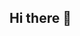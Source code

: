 ## Hi there 👋

<!--
**Nathan-Qiu07/Nathan-Qiu07** is a ✨ _special_ ✨ repository because its `README.md` (this file) appears on your GitHub profile.

Here are some ideas to get you started:

- 🔭 I’m currently working on school
- 🌱 I’m currently learning AP Lang, AP CSA, and AP Stats
- 📫 How to reach me: qiun6671@my.sduhsd.net
- 😄 Pronouns: he/him
- ⚡ Fun fact: I am a competitive nationally ranked fencer and often travel to competive in national and international fencing events.
-->
